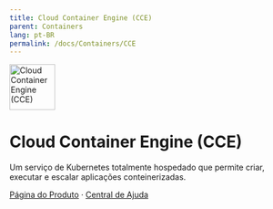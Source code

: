 ```yaml
---
title: Cloud Container Engine (CCE)
parent: Containers
lang: pt-BR
permalink: /docs/Containers/CCE
---
```


<img src="https://res-static.hc-cdn.cn/cloudbu-site/public/new-product-icon/Containers/CCE.png" width="80" height="80" alt="Cloud Container Engine (CCE)">

# Cloud Container Engine (CCE)

Um serviço de Kubernetes totalmente hospedado que permite criar, executar e escalar aplicações conteinerizadas.

[Página do Produto](https://www.huaweicloud.com/intl/pt-br/product/cce.html) &middot;
[Central de Ajuda](https://support.huaweicloud.com/intl/pt-br/qs-cce/cce_qs_0001.html)

